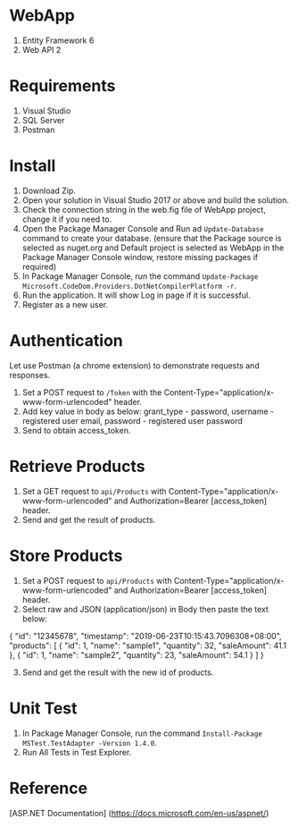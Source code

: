 # WebApp

1. Entity Framework 6
2. Web API 2

# Requirements

1. Visual Studio
2. SQL Server
3. Postman

# Install

1. Download Zip.
2. Open your solution in Visual Studio 2017 or above and build the solution.
3. Check the connection string in the web.fig file of WebApp project, change it if you need to.
4. Open the Package Manager Console and Run ad `Update-Database` command to create your database. (ensure that the Package source is selected as nuget.org and Default project is selected as WebApp in the Package Manager Console window, restore missing packages if required)
5. In Package Manager Console, run the command `Update-Package Microsoft.CodeDom.Providers.DotNetCompilerPlatform -r`.
6. Run the application. It will show Log in page if it is successful.
7. Register as a new user.

# Authentication

Let use Postman (a chrome extension) to demonstrate requests and responses.

1. Set a POST request to `/Token` with the Content-Type="application/x-www-form-urlencoded" header.
2. Add key value in body as below:
    grant_type - password, 
    username - registered user email, 
    password - registered user password
3. Send to obtain access_token.

# Retrieve Products

1. Set a GET request to `api/Products` with Content-Type="application/x-www-form-urlencoded" and Authorization=Bearer [access_token] header.
2. Send and get the result of products.

# Store Products

1. Set a POST request to `api/Products` with Content-Type="application/x-www-form-urlencoded" and Authorization=Bearer [access_token] header.
2. Select raw and JSON (application/json) in Body then paste the text below:

{
  "id": "12345678",
  "timestamp": "2019-06-23T10:15:43.7096308+08:00",
  "products": [
    {
      "id": 1,
      "name": "sample1",
      "quantity": 32,
      "saleAmount": 41.1
    },
    {
      "id": 1,
      "name": "sample2",
      "quantity": 23,
      "saleAmount": 54.1
    }
  ]
}

3. Send and get the result with the new id of products.

# Unit Test

1. In Package Manager Console, run the command `Install-Package MSTest.TestAdapter -Version 1.4.0`.
2. Run All Tests in Test Explorer.

# Reference

[ASP.NET Documentation] (https://docs.microsoft.com/en-us/aspnet/)
